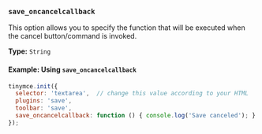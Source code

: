 ### `save_oncancelcallback`

This option allows you to specify the function that will be executed when the cancel button/command is invoked.

**Type:** `String`

#### Example: Using `save_oncancelcallback`

```js
tinymce.init({
  selector: 'textarea',  // change this value according to your HTML
  plugins: 'save',
  toolbar: 'save',
  save_oncancelcallback: function () { console.log('Save canceled'); }
});
```

